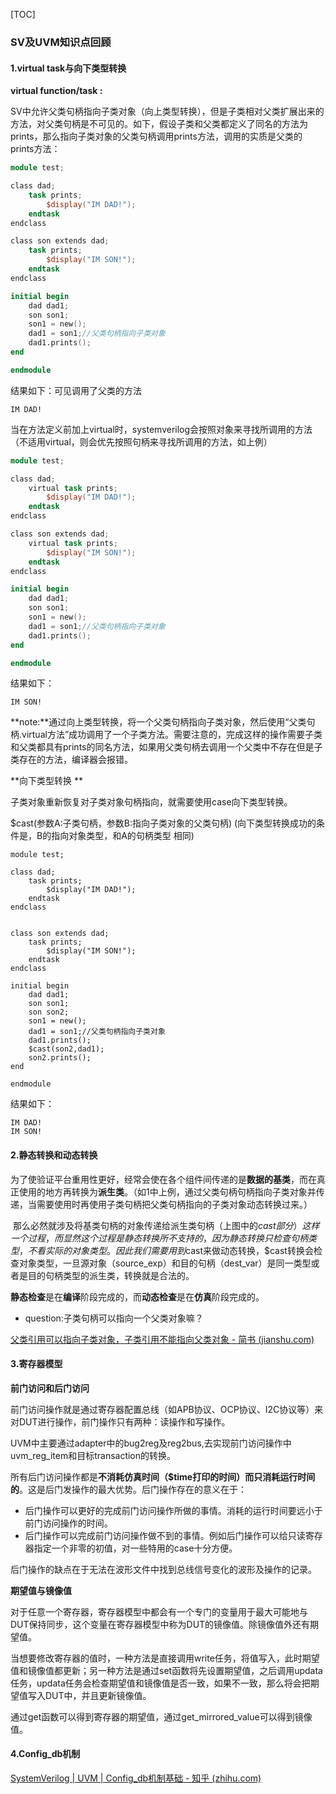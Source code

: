 [TOC]



### SV及UVM知识点回顾



#### 1.virtual task与向下类型转换

**virtual function/task :**

SV中允许父类句柄指向子类对象（向上类型转换），但是子类相对父类扩展出来的方法，对父类句柄是不可见的。如下，假设子类和父类都定义了同名的方法为prints，那么指向子类对象的父类句柄调用prints方法，调用的实质是父类的prints方法：

```verilog
module test;

class dad;
	task prints;
		$display("IM DAD!");
	endtask
endclass

class son extends dad;
	task prints;
		$display("IM SON!");
	endtask
endclass

initial begin
	dad dad1;
	son son1;
	son1 = new();
	dad1 = son1;//父类句柄指向子类对象
	dad1.prints();
end

endmodule
```

结果如下：可见调用了父类的方法

```
IM DAD!
```

当在方法定义前加上virtual时，systemverilog会按照对象来寻找所调用的方法（不适用virtual，则会优先按照句柄来寻找所调用的方法，如上例）

```verilog
module test;

class dad;
	virtual task prints;
		$display("IM DAD!");
	endtask
endclass

class son extends dad;
	virtual task prints;
		$display("IM SON!");
	endtask
endclass

initial begin
	dad dad1;
	son son1;
	son1 = new();
	dad1 = son1;//父类句柄指向子类对象
	dad1.prints();
end

endmodule
```

结果如下：

```
IM SON!
```

**note:**通过向上类型转换，将一个父类句柄指向子类对象，然后使用“父类句柄.virtual方法”成功调用了一个子类方法。需要注意的，完成这样的操作需要子类和父类都具有prints的同名方法，如果用父类句柄去调用一个父类中不存在但是子类存在的方法，编译器会报错。



**向下类型转换 **

子类对象重新恢复对子类对象句柄指向，就需要使用case向下类型转换。

$cast(参数A:子类句柄，参数B:指向子类对象的父类句柄)  (向下类型转换成功的条件是，B的指向对象类型，和A的句柄类型 相同)

```
module test;

class dad;
	task prints;
		$display("IM DAD!");
	endtask
endclass


class son extends dad;
	task prints;
		$display("IM SON!");
	endtask
endclass

initial begin
	dad dad1;
	son son1;
	son son2;
	son1 = new();
	dad1 = son1;//父类句柄指向子类对象
	dad1.prints();
	$cast(son2,dad1);
	son2.prints();
end

endmodule
```

结果如下：

```
IM DAD!
IM SON!
```



#### 2.静态转换和动态转换

​	为了使验证平台重用性更好，经常会使在各个组件间传递的是**数据的基类**，而在真正使用的地方再转换为**派生类**。（如1中上例，通过父类句柄句柄指向子类对象并传递，当需要使用时再使用子类句柄把父类句柄指向的子类对象动态转换过来。）

​	那么必然就涉及将基类句柄的对象传递给派生类句柄（上图中的$cast部分）这样一个过程，而显然这个过程是静态转换所不支持的，因为静态转换只检查句柄类型，不看实际的对象类型。因此我们需要用到$cast来做动态转换，$cast转换会检查对象类型，一旦源对象（source_exp）和目的句柄（dest_var）是同一类型或者是目的句柄类型的派生类，转换就是合法的。


​	**静态检查**是在**编译**阶段完成的，而**动态检查**是在**仿真**阶段完成的。

   

-  question:子类句柄可以指向一个父类对象嘛？

  [父类引用可以指向子类对象，子类引用不能指向父类对象 - 简书 (jianshu.com)](https://www.jianshu.com/p/989f55917c72?u_atoken=0b4bcf47-f531-4cb0-bcd6-310ebad7c156&u_asession=01aBQ5NfwsVPOixEIlHp2bS2F6UDgiDSguGT4x9pr_dT35OKnjTsHyelZyCHXbN0PvX0KNBwm7Lovlpxjd_P_q4JsKWYrT3W_NKPr8w6oU7K9Ph8Q_tRO6tKSRHX-Km9Ibh4gB_rorF7cG9vr14abfLGBkFo3NEHBv0PZUm6pbxQU&u_asig=05CVKgncGS6zO5dOpiej7tL7xoz5x7YZUWIAbrA6YyGggcbbX6_w_JyONELp25GRUNMotnQ38G1eSAZxFXfoRsHs0pQQafXwaiJbiz-9_qNwT3t--hdw0snAf_pfgUJfgBDzZQkfpW91s4X0XID7txPnvBfj4rOYiHy3fDsR_Eutr9JS7q8ZD7Xtz2Ly-b0kmuyAKRFSVJkkdwVUnyHAIJzUktZlU1VUFt6RL5ybWe_LhyL0JdJzieKRm-AquJmV08U-X92pnuaZyu-ch7KXFYKu3h9VXwMyh6PgyDIVSG1W8-bpSwU5CP2utdsyR6vssDBQwMsil22Y1Tlmo5XouMtHF1mIRbEBZPe5jwk8BcZ5q2NTGqTB_KMsHcwLkM6bWJmWspDxyAEEo4kbsryBKb9Q&u_aref=%2F739%2BO5wNOBUclQHmeUJuADc4B8%3D)



#### 3.寄存器模型





**前门访问和后门访问**

​	前门访问操作就是通过寄存器配置总线（如APB协议、OCP协议、I2C协议等）来对DUT进行操作，前门操作只有两种：读操作和写操作。

​	UVM中主要通过adapter中的bug2reg及reg2bus,去实现前门访问操作中uvm_reg_item和目标transaction的转换。



​	所有后门访问操作都是**不消耗仿真时间（$time打印的时间）而只消耗运行时间的**。这是后门发操作的最大优势。后门操作存在的意义在于：

- 后门操作可以更好的完成前门访问操作所做的事情。消耗的运行时间要远小于前门访问操作的时间。
- 后门操作可以完成前门访问操作做不到的事情。例如后门操作可以给只读寄存器指定一个非零的初值，对一些特用的case十分方便。

​    后门操作的缺点在于无法在波形文件中找到总线信号变化的波形及操作的记录。



**期望值与镜像值**

​	对于任意一个寄存器，寄存器模型中都会有一个专门的变量用于最大可能地与DUT保持同步，这个变量在寄存器模型中称为DUT的镜像值。除镜像值外还有期望值。

​	当想要修改寄存器的值时，一种方法是直接调用write任务，将值写入，此时期望值和镜像值都更新；另一种方法是通过set函数将先设置期望值，之后调用updata任务，updata任务会检查期望值和镜像值是否一致，如果不一致，那么将会把期望值写入DUT中，并且更新镜像值。

​	通过get函数可以得到寄存器的期望值，通过get_mirrored_value可以得到镜像值。



#### 4.Config_db机制

[SystemVerilog | UVM | Config_db机制基础 - 知乎 (zhihu.com)](https://zhuanlan.zhihu.com/p/424887852)





